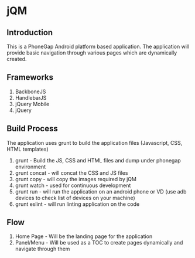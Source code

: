 # jQM

## Introduction
This is a PhoneGap Android platform based application.
The application will provide basic navigation through various pages which are dynamically created.

## Frameworks
1. BackboneJS
2. HandlebarJS
3. jQuery Mobile
4. jQuery

## Build Process
The application uses grunt to build the application files (Javascript, CSS, HTML templates)
1. grunt - Build the JS, CSS and HTML files and dump under phonegap environment
2. grunt concat - will concat the CSS and JS files
3. grunt copy - will copy the images required by jQM
4. grunt watch - used for continuous development
5. grunt run - will run the application on an android phone or VD (use adb devices to check list of devices on your machine)
6. grunt eslint - will run linting application on the code

## Flow
1. Home Page - Will be the landing page for the application
2. Panel/Menu - Will be used as a TOC to create pages dynamically and navigate through them

